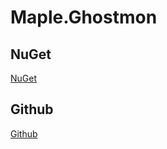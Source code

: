 # Maple.Ghostmon

##  NuGet
[NuGet](https://www.nuget.org/profiles/BlackMaple)

## Github
[Github](https://github.com/blackmaple/Maple.MonoGameAssistant)
 
